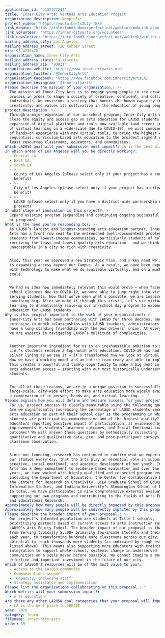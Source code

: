 ```yaml
---
application_id: '4132777242'
title: 'Inner-City Arts: Virtual Arts Education Project'
organization_description: Nonprofit
project_video: 'https://youtu.be/tsIL2y-fEk4'
link_donate: 'https://interland3.donorperfect.net/weblink/WebLink.aspx?name=E9886&id=16'
link_volunteer: 'https://inner-cityarts.org/volunteer'
link_newsletter: 'https://interland3.donorperfect.net/weblink/weblink.aspx?name=E9886&id=15'
mailing_address_city: Los Angeles
mailing_address_street: 720 Kohler Street
ein: 95-4239478
organization_name: Inner-City Arts
mailing_address_state: California
mailing_address_zip: '90021'
organization_website: 'https://www.inner-cityarts.org'
organization_twitter: '@InnerCityArts'
organization_facebook: 'https://www.facebook.com/innercityartsLA/'
organization_instagram: '@innercityarts'
Please describe the mission of your organization.: >-
  The mission of Inner-City Arts is to engage young people in the creative
  process in order to shape a society of creative, confident, and collaborative
  individuals. We envisions a society that honors the human capacity for
  creativity, and values its cultivation in the education of young people.
project_description: >-
  Through a major expansion of our in-school program, Inner-City Arts will help
  close the equity and access gap on arts education for LAUSD students. With the
  expansive of digital platforms and tools now available (and recent integration
  of virtual learning on a wide-scale due to COVID-19), we will combine 30 years
  of hands-on experience with new virtual tools, to bring the highest caliber of
  sequential, curriculum-based arts education to the broadest segment of LAUSD’s
  least resourced classrooms, educators, and communities.
Which LA2050 goal will your submission most impact?: LA is the best place to LEARN
In which areas of Los Angeles will you be directly working?:
  - Central LA
  - East LA
  - South LA
  - >-
    County of Los Angeles (please select only if your project has a countywide
    benefit)
  - >-
    City of Los Angeles (please select only if your project has a citywide
    benefit)
  - >-
    LAUSD (please select only if you have a district-wide partnership or
    project)
In what stage of innovation is this project?: >-
  Expand existing program (expanding and continuing ongoing successful projects
  or programs)
What is the need you’re responding to?: >-
  As LAUSD’s largest and longest-standing arts education partner, Inner-City
  Arts has a front row seat to the entrenched (well-documented) problem of
  students from lowest-income communities, particularly students of color,
  receiving the least and lowest quality arts education – and we think that’s
  unacceptable in a city so rich with creativity. 


  Also, this year we approved a new Strategic Plan, and a key need we identified
  is expanding access beyond our Campus. As a result, we have been experimenting
  with technology to make what we do available virtually, and on a much broader
  scale. 


  We had no idea how immediately relevant this would prove – when faced with
  school closures due to COVID-19, we were able to jump right into virtually
  serving students. Now that we’ve seen what’s possible, we are inspired to do
  something big. After we make it through this crisis, let’s use virtual
  learning to dramatically scale-up our in-school day program to expand arts
  education for LAUSD students.
Why is this project important to the work of your organization?: >-
  Inner-City Arts has been partnering with LAUSD for three decades, and we have
  extensive in-depth relationships with LAUSD teachers, administrators – we even
  have a long-standing friendship with the bus drivers’ union. At every level,
  we are experts in navigating LAUSD’s multitude of complexities.  


  Another important ingredient for us is an inexhaustible ambition to see all of
  L.A.’s students receive a top-notch arts education. COVID-19 has had one
  silver lining as we see it – it’s transformed how we look at virtual learning.
  Now we have a working model and an entire team ready and able to implement.
  This creates a powerful and timely opportunity to make a big dent in expanding
  arts education access – starting with our most historically underserved
  students. 


  For all of these reasons, we are in a unique position to successfully lead a
  large-scale, city-wide effort to make arts education more widely available via
  a combination of in-person, hands-on, and virtual learning. 
Please explain how you will define and measure success for your project.: >
  For us, project success is clearly measurable using the following questions –
  Are we significantly increasing the percentage of LAUSD students receiving
  arts education as part of their school day? Is the programming in which
  students are participating comprehensive and of the highest quality? Are
  educators reporting positive impact of participation, as evidenced by
  improvements in students’ academic outcomes, and Social Emotional Learning
  outcomes? We will answer these questions by methodically collecting
  quantitative and qualitative data, pre- and post-participant surveys, and
  classroom observation. 


  Since our founding, research has continued to confirm what we experience in
  our studios every day, that the arts play an essential role in supporting the
  creative, social-emotional, and academic development of our youth. Inner-City
  Arts has a deep commitment to evidence-based evaluation and over the past 30
  years, we have worked with highly-qualified and respected program evaluators,
  including the Department of Education, the Center for Collaborative Education,
  the Centers for Research on Creativity, UCLA Graduate School of Education and
  Information Studies, and Indiana University’s Bloomington School of Education.
  In total, we have participated in nine comprehensive external evaluations,
  supporting our own programs and contributing to the fields of Arts Education
  and Educational Research.
Approximately how many people will be directly impacted by this proposal?: '15000'
Approximately how many people will be indirectly impacted by this proposal?: '150000'
Please describe the broader impact of your proposal.: >-
  Our project’s intended population are students at Title 1 schools,
  prioritizing partners based on current access to arts instruction (using
  LAUSD’s Arts Equity Index). The broader impact of our proposal is that we go
  from serving typically 5,500+ primarily low-income students and their teachers
  each year, to transforming hundreds more classrooms across our city, with the
  potential to reach thousands more students (as indicated by rough estimates
  listed above). This means also supporting more educators with training in arts
  integration to support whole-school, systemic change in underserved
  communities on a scale never before possible. We cannot imagine a more
  effective and important investment in the future of our city.
Which of LA2050’s resources will be of the most value to you?:
  - Access to the LA2050 community
  - Communications support
  - 'Capacity, including staff'
  - Strategy assistance and implementation
Please list the organizations collaborating on this proposal.: ''
Which metrics will your submission impact?:
  - Arts education
Are there any other LA2050 goal categories that your proposal will impact?:
  - LA is the best place to CREATE
year: 2020
category: learn
filename: inner-city-arts
order: 39

---
```

